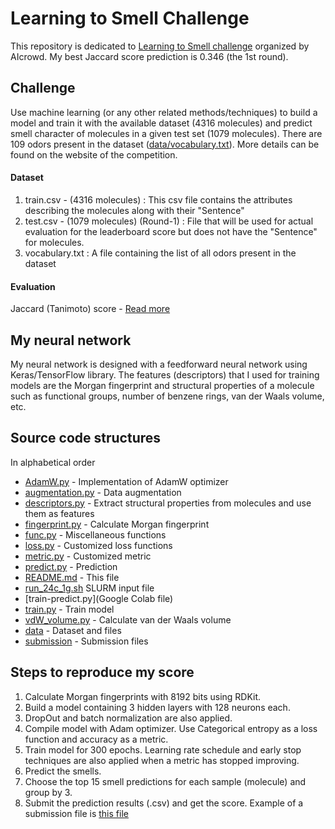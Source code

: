 # Learning to Smell Challenge

This repository is dedicated to [Learning to Smell challenge](https://www.aicrowd.com/challenges/learning-to-smell) organized by AIcrowd. My best Jaccard score prediction is 0.346 (the 1st round).

## Challenge

Use machine learning (or any other related methods/techniques) to build a model and train it with the available dataset (4316 molecules) and predict smell character of molecules in a given test set (1079 molecules). There are 109 odors present in the dataset ([data/vocabulary.txt](data/vocabulary.txt)). More details can be found on the website of the competition.

#### Dataset
1. train.csv - (4316 molecules) : This csv file contains the attributes describing the molecules along with their "Sentence"
2. test.csv - (1079 molecules) (Round-1) : File that will be used for actual evaluation for the leaderboard score but does not have the "Sentence" for molecules.
3. vocabulary.txt : A file containing the list of all odors present in the dataset

#### Evaluation

Jaccard (Tanimoto) score - [Read more](https://en.wikipedia.org/wiki/Jaccard_index)

## My neural network

My neural network is designed with a feedforward neural network using Keras/TensorFlow library. The features (descriptors) that I used for training models are the Morgan fingerprint and structural properties of a molecule such as functional groups, number of benzene rings, van der Waals volume, etc.

## Source code structures

In alphabetical order

- [AdamW.py](AdamW.py) - Implementation of AdamW optimizer
- [augmentation.py](augmentation.py) - Data augmentation
- [descriptors.py](descriptors.py) - Extract structural properties from molecules and use them as features
- [fingerprint.py](fingerprint.py) - Calculate Morgan fingerprint
- [func.py](func.py) - Miscellaneous functions
- [loss.py](loss.py) - Customized loss functions
- [metric.py](metric.py) - Customized metric
- [predict.py](predict.py) - Prediction
- [README.md](README.md) - This file
- [run_24c_1g.sh](run_24c_1g.sh) SLURM input file
- [train-predict.py](Google Colab file)
- [train.py](train.py) - Train model
- [vdW_volume.py](vdW_volume.py) - Calculate van der Waals volume
- [data](data) - Dataset and files
- [submission](submission) - Submission files

## Steps to reproduce my score

1. Calculate Morgan fingerprints with 8192 bits using RDKit.
2. Build a model containing 3 hidden layers with 128 neurons each.
3. DropOut and batch normalization are also applied.
4. Compile model with Adam optimizer. Use Categorical entropy as a loss function and accuracy as a metric.
5. Train model for 300 epochs. Learning rate schedule and early stop techniques are also applied when a metric has stopped improving.
6. Predict the smells.
7. Choose the top 15 smell predictions for each sample (molecule) and group by 3.
8. Submit the prediction results (.csv) and get the score. Example of a submission file is [this file](data/submission/RK_1/submission.csv)
